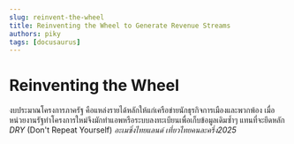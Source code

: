 ```yaml
---
slug: reinvent-the-wheel
title: Reinventing the Wheel to Generate Revenue Streams
authors: piky
tags: [docusaurus]
---
```

# Reinventing the Wheel
งบประมาณโครงการภาครัฐ คือแหล่งรายได้หลักให้แก่เครือข่ายนักธุรกิจการเมืองและพวกพ้อง เมื่อ หน่วยงานรัฐทำโครงการใหม่จึงมักทำแอพหรือระบบลงทะเบียนเพื่อเก็บข้อมูลเดิมซ้ำๆ แทนที่จะยึดหลัก *DRY* (Don't Repeat Yourself)
_อะเมซิ่งไทยแลนด์_
_เที่ยวไทยคนละครึ่ง2025_